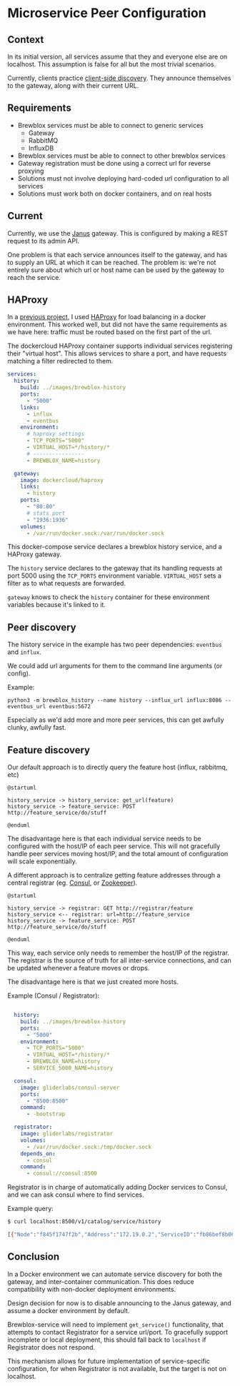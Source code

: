 # Microservice Peer Configuration

## Context

In its initial version, all services assume that they and everyone else are on localhost.
This assumption is false for all but the most trivial scenarios.

Currently, clients practice [client-side discovery][2]. They announce themselves to the gateway, along with their current URL.

## Requirements

* Brewblox services must be able to connect to generic services
    * Gateway
    * RabbitMQ
    * InfluxDB
* Brewblox services must be able to connect to other brewblox services
* Gateway registration must be done using a correct url for reverse proxying
* Solutions must not involve deploying hard-coded url configuration to all services
* Solutions must work both on docker containers, and on real hosts

## Current

Currently, we use the [Janus][5] gateway. This is configured by making a REST request to its admin API.

One problem is that each service announces itself to the gateway, and has to supply an URL at which it can be reached. The problem is: we're not entirely sure about which url or host name can be used by the gateway to reach the service.

## HAProxy

In a [previous project][4], I used [HAProxy][3] for load balancing in a docker environment.
This worked well, but did not have the same requirements as we have here: traffic must be routed based on the first part of the url.

The dockercloud HAProxy container supports individual services registering their "virtual host". 
This allows services to share a port, and have requests matching a filter redirected to them.

```yaml
services:
  history:
    build: ../images/brewblox-history
    ports:
      - "5000"
    links:
      - influx
      - eventbus
    environment:
      # haproxy settings
      - TCP_PORTS="5000"
      - VIRTUAL_HOST=*/history/*
      # ----------------
      - BREWBLOX_NAME=history

  gateway:
    image: dockercloud/haproxy
    links:
      - history
    ports:
      - "80:80"
      # stats port
      - "1936:1936"
    volumes:
      - /var/run/docker.sock:/var/run/docker.sock
```

This docker-compose service declares a brewblox history service, and a HAProxy gateway.

The `history` service declares to the gateway that its handling requests at port 5000 using the `TCP_PORTS` environment variable. `VIRTUAL_HOST` sets a filter as to what requests are forwarded.

`gateway` knows to check the `history` container for these environment variables because it's linked to it.

## Peer discovery

The history service in the example has two peer dependencies: `eventbus` and `influx`. 

We could add url arguments for them to the command line arguments (or config).

Example:
```
python3 -m brewblox_history --name history --influx_url influx:8086 --eventbus_url eventbus:5672
```

Especially as we'd add more and more peer services, this can get awfully clunky, awfully fast.

## Feature discovery

Our default approach is to directly query the feature host (influx, rabbitmq, etc)
```plantuml
@startuml

history_service -> history_service: get_url(feature)
history_service -> feature_service: POST http://feature_service/do/stuff

@enduml
```

The disadvantage here is that each individual service needs to be configured with the host/IP of each peer service. This will not gracefully handle peer services moving host/IP, and the total amount of configuration will scale exponentially.

A different approach is to centralize getting feature addresses through a central registrar (eg. [Consul][12], or [Zookeeper][11]).

```plantuml
@startuml

history_service -> registrar: GET http://registrar/feature
history_service <-- registrar: url=http://feature_service
history_service -> feature_service: POST http://feature_service/do/stuff

@enduml
```

This way, each service only needs to remember the host/IP of the registrar. The registrar is the source of truth for all inter-service connections, and can be updated whenever a feature moves or drops.

The disadvantage here is that we just created more hosts.

Example (Consul / Registrator):
```yaml

  history:
    build: ../images/brewblox-history
    ports:
      - "5000"
    environment:
      - TCP_PORTS="5000"
      - VIRTUAL_HOST=*/history/*
      - BREWBLOX_NAME=history
      - SERVICE_5000_NAME=history

  consul:
    image: gliderlabs/consul-server
    ports:
      - "8500:8500"
    command:
      - -bootstrap

  registrator:
    image: gliderlabs/registrator
    volumes:
      - /var/run/docker.sock:/tmp/docker.sock
    depends_on:
      - consul
    command:
      - consul://consul:8500

```

Registrator is in charge of automatically adding Docker services to Consul, and we can ask consul where to find services.

Example query:
```bash
$ curl localhost:8500/v1/catalog/service/history

[{"Node":"f845f1747f2b","Address":"172.19.0.2","ServiceID":"fb86bef8b063:stage_history_1:5000","ServiceName":"history","ServiceTags":[],"ServiceAddress":"172.19.0.5","ServicePort":32824,"ServiceEnableTagOverride":false,"CreateIndex":9,"ModifyIndex":23}]
```

## Conclusion

In a Docker environment we can automate service discovery for both the gateway, and inter-container communication.
This does reduce compatibility with non-docker deployment environments. 

Design decision for now is to disable announcing to the Janus gateway, and assume a docker environment by default.

Brewblox-service will need to implement `get_service()` functionality, that attempts to contact Registrator for a service url/port.
To gracefully support incomplete or local deployment, this should fall back to `localhost` if Registrator does not respond.

This mechanism allows for future implementation of service-specific configuration, for when Registrator is not available, but the target is not on localhost.



[1]: http://microservices.io/patterns/server-side-discovery.html
[2]: https://www.nginx.com/blog/service-discovery-in-a-microservices-architecture/
[3]: https://github.com/docker/dockercloud-haproxy
[4]: https://gitlab.com/ProftaakS61mGroepA/ProjectPub/blob/master/deploy-order/docker-compose.yml
[5]: https://github.com/hellofresh/janus
[6]: https://docs.docker.com/docker-cloud/apps/service-links/#discovering-containers-on-the-same-service-or-stack
[7]: https://success.docker.com/article/Docker_Reference_Architecture-_Service_Discovery_and_Load_Balancing_with_Docker_Universal_Control_Plane_(UCP)
[8]: https://serverfault.com/questions/816293/haproxy-reverse-proxy-and-virtual-host
[9]: http://jasonwilder.com/blog/2014/07/15/docker-service-discovery/
[10]: https://github.com/gliderlabs/registrator
[11]: http://blog.arungupta.me/zookeeper-microservice-registration-discovery/
[12]: https://www.consul.io/intro/index.html
[13]: https://gliderlabs.com/registrator/latest/user/quickstart/